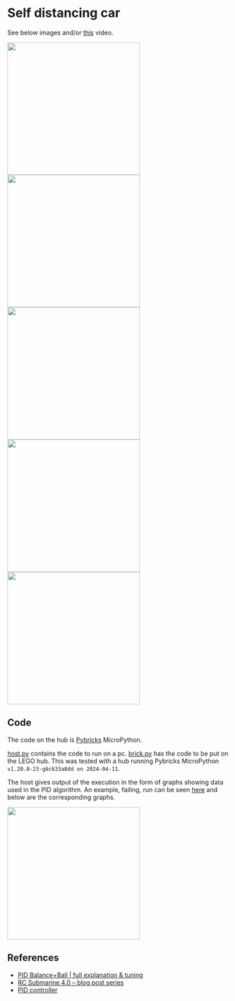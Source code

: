 # Self distancing car

See below images and/or [this](./video.mp4) video.

<image src="PXL_20230706_160758826.jpg" width="300" />
<image src="PXL_20230706_160714623.jpg" width="300" />
<image src="PXL_20230706_160719625.jpg" width="300" />
<image src="PXL_20230706_160731122.jpg" width="300" />
<image src="PXL_20230706_160930224.jpg" width="300" />

## Code

The code on the hub is [Pybricks](https://pybricks.com/) MicroPython.

[host.py](./host.py) contains the code to run on a pc. [brick.py](./brick.py) has the code to be put on the LEGO hub. This was tested with a hub running Pybricks MicroPython `v1.20.0-23-g6c633a8dd on 2024-04-11`.

The host gives output of the execution in the form of graphs showing data used in the PID algorithm. An example, failing, run can be seen [here](https://github.com/Devilly/hobby_log/raw/master/self-distancing-car/video.mp4) and below are the corresponding graphs.

<image src="./graphs.png" width="300" />

## References

* [PID Balance+Ball | full explanation & tuning](https://www.youtube.com/watch?v=JFTJ2SS4xyA)
* [RC Submarine 4.0 – blog post series](https://brickexperimentchannel.wordpress.com/rc-submarine-4-0-blog-post-series/)
* [PID controller](https://en.wikipedia.org/wiki/PID_controller)